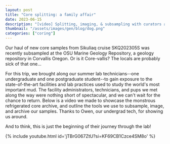 ```yaml
---
layout: post
title: "Core splitting: a family affair"
date: 2023-06-15
description: "[video] Splitting, imaging, & subsampling with curators and canines."
thumbnail: "/assets/images/gen/blog/dog.png"
categories: ["coring"]
---
```


Our haul of new core samples from Sikuliaq cruise SKQ202305S was recently subsampled at the OSU Marine Geology Repository, a geology repository in Corvallis Oregon. Or is it Core-vallis? The locals are probably sick of that one...

For this trip, we brought along our summer lab technicians--one undergraduate and one postgraduate student--to gain exposure to the state-of-the-art facilities and lab practices used to study the world's most important mud. The facility administrators, technicians, and pups we met along the way were nothing short of spectacular, and we can't wait for the chance to return. Below is a video we made to showcase the monstrous refrigerated core archive, and outline the tools we use to subsample, image, and archive our samples. Thanks to Owen, our undergrad tech, for showing us around. 

And to think, this is just the beginning of their journey through the lab! 


{% include youtube.html id='jTBrG067ZtU?si=KF69CB1Czce4SM8o' %}